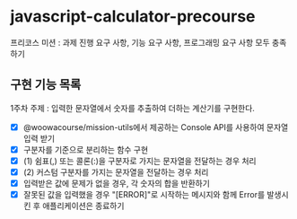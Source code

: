 # javascript-calculator-precourse

프리코스 미션 : 과제 진행 요구 사항, 기능 요구 사항, 프로그래밍 요구 사항 모두 충족하기

## 구현 기능 목록

1주차 주제 : 입력한 문자열에서 숫자를 추출하여 더하는 계산기를 구현한다.

-   [x] @woowacourse/mission-utils에서 제공하는 Console API를 사용하여 문자열 입력 받기
-   [x] 구분자를 기준으로 분리하는 함수 구현
-   [x] (1) 쉼표(,) 또는 콜론(:)을 구분자로 가지는 문자열을 전달하는 경우 처리
-   [x] (2) 커스텀 구분자를 가지는 문자열을 전달하는 경우 처리
-   [x] 입력받은 값에 문제가 없을 경우, 각 숫자의 합을 반환하기
-   [x] 잘못된 값을 입력했을 경우 "[ERROR]"로 시작하는 메시지와 함께 Error를 발생시킨 후 애플리케이션은 종료하기
